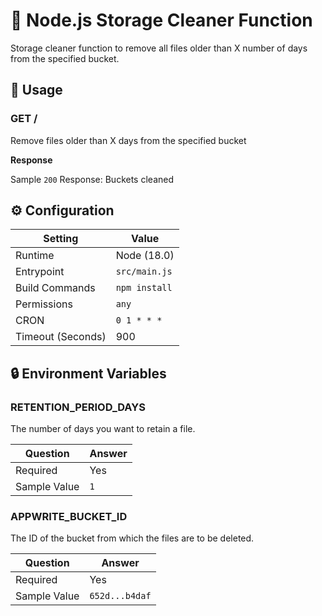 # 🧹 Node.js Storage Cleaner Function

Storage cleaner function to remove all files older than X number of days from the specified bucket.

## 🧰 Usage

### GET /

Remove files older than X days from the specified bucket

**Response**

Sample `200` Response: Buckets cleaned

## ⚙️ Configuration

| Setting           | Value         |
| ----------------- | ------------- |
| Runtime           | Node (18.0)   |
| Entrypoint        | `src/main.js` |
| Build Commands    | `npm install` |
| Permissions       | `any`         |
| CRON              | `0 1 * * *`   |
| Timeout (Seconds) | 900           |

## 🔒 Environment Variables

### RETENTION_PERIOD_DAYS

The number of days you want to retain a file.

| Question     | Answer |
| ------------ | ------ |
| Required     | Yes    |
| Sample Value | `1`    |

### APPWRITE_BUCKET_ID

The ID of the bucket from which the files are to be deleted.

| Question     | Answer         |
| ------------ | -------------- |
| Required     | Yes            |
| Sample Value | `652d...b4daf` |
